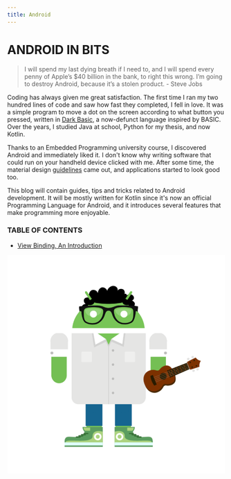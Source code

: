 ```yaml
---
title: Android
---
```


# ANDROID IN BITS

> I will spend my last dying breath if I need to, and I will spend every penny of Apple’s $40 billion in the bank, to right this wrong. I’m going to destroy Android, because it’s a stolen product. - Steve Jobs

Coding has always given me great satisfaction. The first time I ran my two hundred lines of code and saw how fast they completed, I fell in love. It was a simple program to move a dot on the screen according to what button you pressed, written in [Dark Basic](https://www.thegamecreators.com/product/dark-basic-pro-open-source), a now-defunct language inspired by BASIC. Over the years, I studied Java at school, Python for my thesis, and now Kotlin. 

Thanks to an Embedded Programming university course, I discovered Android and immediately liked it. I don't know why writing software that could run on your handheld device clicked with me. After some time, the material design [guidelines](https://material.io/design/) came out, and applications started to look good too.

This blog will contain guides, tips and tricks related to Android development. It will be mostly written for Kotlin since it's now an official Programming Language for Android, and it introduces several features that make programming more enjoyable.

### TABLE OF CONTENTS

* [View Binding, An Introduction](https://sandnaut.com/blog/android/viewbinding/view-binding-introduction)

![Avatar](avatar_02_01.png)
